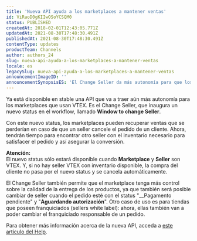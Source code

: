 ```yaml
---
title: 'Nueva API ayuda a los marketplaces a mantener ventas'
id: ViRaoD0gKIIwOSoYCSQM0
status: PUBLISHED
createdAt: 2018-02-01T12:43:05.771Z
updatedAt: 2021-08-30T17:48:30.491Z
publishedAt: 2021-08-30T17:48:30.491Z
contentType: updates
productTeam: Channels
author: authors_24
slug: nueva-api-ayuda-a-los-marketplaces-a-mantener-ventas
locale: es
legacySlug: nueva-api-ayuda-a-los-marketplaces-a-mantener-ventas
announcementImageID: ''
announcementSynopsisES: 'El Change Seller da más autonomía para que los marketplaces administren sus ventas.'
---
```


Ya está disponible en stable una API que va a traer aún más autonomía para los marketplaces que usan VTEX. Es el Change Seller, que inaugura un nuevo status en el workflow, llamado __Window to change Seller__.

Con este nuevo status, los marketplaces pueden recuperar ventas que se perderían en caso de que un seller cancele el pedido de un cliente. Ahora, tendrán tiempo para encontrar otro seller con el inventario necesario para satisfacer el pedido y así asegurar la conversión.

<div class="alert alert-warning">
<strong>Atención:</strong><br> 
El nuevo status sólo estará disponible cuando <strong>Marketplace</strong> y <strong>Seller</strong> son VTEX. Y, si no hay seller VTEX con inventario disponible, la compra del cliente no pasa por el nuevo status y se cancela automáticamente. 
</div>

El Change Seller también permite que el marketplace tenga más control sobre la calidad de la entrega de los productos, ya que también será posible cambiar de seller cuando el pedido esté con el status "__Pagamento pendiente" y "__Aguardando autorización__". Otro caso de uso es para tiendas que poseen franquiciados (sellers white label): ahora, ellas también van a poder cambiar el franquiciado responsable de un pedido.

Para obtener más información acerca de la nueva API, acceda a [este artículo del Help](/es/tutorial/como-utilizar-change-seller).

